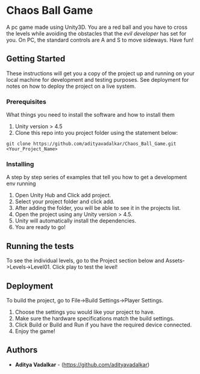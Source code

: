 # Chaos Ball Game
A pc game made using Unity3D. You are a red ball and you have to cross the levels while avoiding the obstacles that the *evil developer* has set for you. On PC, the standard controls are A and S to move sideways. Have fun!

## Getting Started

These instructions will get you a copy of the project up and running on your local machine for development and testing purposes. See deployment for notes on how to deploy the project on a live system.

### Prerequisites

What things you need to install the software and how to install them
1. Unity version > 4.5
2. Clone this repo into you project folder using the statement below:

```
git clone https://github.com/adityavadalkar/Chaos_Ball_Game.git <Your_Project_Name>
```

### Installing

A step by step series of examples that tell you how to get a development env running

1. Open Unity Hub and Click add project.
2. Select your project folder and click add.
3. After adding the folder, you will be able to see it in the projects list.
4. Open the project using any Unity version > 4.5.
5. Unity will automatically install the dependencies.
6. You are ready to go!

## Running the tests

To see the individual levels, go to the Project section below and Assets->Levels->Level01.
Click play to test the level!

## Deployment

To build the project, go to File->Build Settings->Player Settings.
1. Choose the settings you would like your project to have.
2. Make sure the hardware specifications match the build settings.
3. Click Build or Build and Run if you have the required device connected.
4. Enjoy the game!

## Authors

* **Aditya Vadalkar** - (https://github.com/adityavadalkar)
